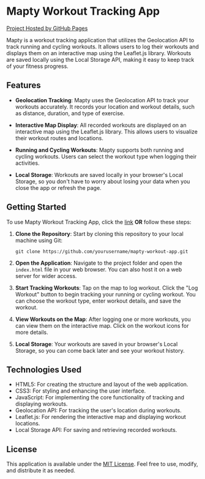 # Mapty Workout Tracking App

[Project Hosted by GitHub Pages](https://kassrojas.github.io/mapty/)

Mapty is a workout tracking application that utilizes the Geolocation API to track running and cycling workouts. It allows users to log their workouts and displays them on an interactive map using the Leaflet.js library. Workouts are saved locally using the Local Storage API, making it easy to keep track of your fitness progress.

## Features

- **Geolocation Tracking**: Mapty uses the Geolocation API to track your workouts accurately. It records your location and workout details, such as distance, duration, and type of exercise.

- **Interactive Map Display**: All recorded workouts are displayed on an interactive map using the Leaflet.js library. This allows users to visualize their workout routes and locations.

- **Running and Cycling Workouts**: Mapty supports both running and cycling workouts. Users can select the workout type when logging their activities.

- **Local Storage**: Workouts are saved locally in your browser's Local Storage, so you don't have to worry about losing your data when you close the app or refresh the page.

## Getting Started

To use Mapty Workout Tracking App, click the [link](https://kassrojas.github.io/mapty/) **OR** follow these steps:

1. **Clone the Repository**: Start by cloning this repository to your local machine using Git:

   ```
   git clone https://github.com/yourusername/mapty-workout-app.git
   ```

2. **Open the Application**: Navigate to the project folder and open the `index.html` file in your web browser. You can also host it on a web server for wider access.

3. **Start Tracking Workouts**: Tap on the map to log workout. Click the "Log Workout" button to begin tracking your running or cycling workout. You can choose the workout type, enter workout details, and save the workout.

4. **View Workouts on the Map**: After logging one or more workouts, you can view them on the interactive map. Click on the workout icons for more details.

5. **Local Storage**: Your workouts are saved in your browser's Local Storage, so you can come back later and see your workout history.

## Technologies Used

- HTML5: For creating the structure and layout of the web application.
- CSS3: For styling and enhancing the user interface.
- JavaScript: For implementing the core functionality of tracking and displaying workouts.
- Geolocation API: For tracking the user's location during workouts.
- Leaflet.js: For rendering the interactive map and displaying workout locations.
- Local Storage API: For saving and retrieving recorded workouts.

## License

This application is available under the [MIT License](LICENSE). Feel free to use, modify, and distribute it as needed.
